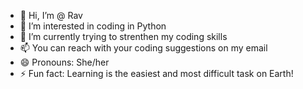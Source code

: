 - 👋 Hi, I’m @ Rav
- 👀 I’m interested in coding in Python
- 🌱 I’m currently trying to strenthen my coding skills 
- 📫 You can reach with your coding suggestions on my email
- 😄 Pronouns: She/her
- ⚡ Fun fact: Learning is the easiest and most difficult task on Earth!

<!---
Rav731/Rav731 is a ✨ special ✨ repository because its `README.md` (this file) appears on your GitHub profile.
You can click the Preview link to take a look at your changes.
--->
